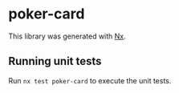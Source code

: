 # poker-card

This library was generated with [Nx](https://nx.dev).

## Running unit tests

Run `nx test poker-card` to execute the unit tests.
